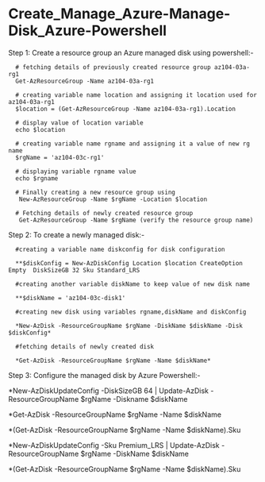 # Create_Manage_Azure-Manage-Disk_Azure-Powershell

Step 1: Create a resource group an Azure managed disk using powershell:-
    
      # fetching details of previously created resource group az104-03a-rg1
      Get-AzResourceGroup -Name az104-03a-rg1

      # creating variable name location and assigning it location used for az104-03a-rg1
      $location = (Get-AzResourceGroup -Name az104-03a-rg1).Location   
    
      # display value of location variable
      echo $location 
      
      # creating variable name rgname and assigning it a value of new rg name
      $rgName = 'az104-03c-rg1'
     
      # displaying variable rgname value
      echo $rgname
     
      # Finally creating a new resource group using 
       New-AzResourceGroup -Name $rgName -Location $location
      
      # Fetching details of newly created resource group
       Get-AzResourceGroup -Name $rgName (verify the resource group name)

Step 2: To create a newly managed disk:-

      #creating a variable name diskconfig for disk configuration
 
      **$diskConfig = New-AzDiskConfig Location $location CreateOption Empty  DiskSizeGB 32 Sku Standard_LRS
   
      #creating another variable diskName to keep value of new disk name
 
      **$diskName = 'az104-03c-disk1'

      #creating new disk using variables rgname,diskName and diskConfig
 
      *New-AzDisk -ResourceGroupName $rgName -DiskName $diskName -Disk $diskConfig*
      
      #fetching details of newly created disk

      *Get-AzDisk -ResourceGroupName $rgName -Name $diskName*


Step 3: Configure the managed disk by Azure Powershell:-

*New-AzDiskUpdateConfig -DiskSizeGB 64 | Update-AzDisk -ResourceGroupName $rgName -Diskname $diskName

*Get-AzDisk -ResourceGroupName $rgName -Name $diskName

*(Get-AzDisk -ResourceGroupName $rgName -Name $diskName).Sku

*New-AzDiskUpdateConfig -Sku Premium_LRS | Update-AzDisk -ResourceGroupName $rgName -DiskName $diskName

*(Get-AzDisk -ResourceGroupName $rgName -Name $diskName).Sku



